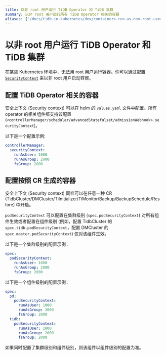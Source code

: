 ```yaml
---
title: 以非 root 用户运行 TiDB Operator 和 TiDB 集群
summary: 以非 root 用户运行所有 TiDB Operator 相关的容器
aliases: ['/docs/tidb-in-kubernetes/dev/containers-run-as-non-root-user/']
---
```


# 以非 root 用户运行 TiDB Operator 和 TiDB 集群

在某些 Kubernetes 环境中，无法用 root 用户运行容器。你可以通过配置 [`SecurityContext`](https://kubernetes.io/docs/tasks/configure-pod-container/security-context/#set-the-security-context-for-a-pod) 来以非 root 用户启动容器。

## 配置 TiDB Operator 相关的容器

安全上下文 (Security context) 可以在 helm 的 `values.yaml` 文件中配置。所有 operator 的相关组件都支持该配置 (`<controllerManager/scheduler/advancedStatefulset/admissionWebhook>.securityContext`)。

以下是一个配置示例:

```yaml
controllerManager:
  securityContext:
    runAsUser: 1000
    runAsGroup: 2000
    fsGroup: 2000
```

## 配置按照 CR 生成的容器

安全上下文 (Security context) 同样可以在任意一种 CR (TidbCluster/DMCluster/TiInitializer/TiMonitor/Backup/BackupSchedule/Restore) 中开启。

`podSecurityContext` 可以配置在集群级别 (`spec.podSecurityContext`) 对所有组件生效或者配置在组件级别 (例如，配置 TidbCluster 的 `spec.tidb.podSecurityContext`，配置 DMCluster 的 `spec.master.podSecurityContext`) 仅对该组件生效。

以下是一个集群级别的配置示例：

```yaml
spec:
  podSecurityContext:
    runAsUser: 1000
    runAsGroup: 2000
    fsGroup: 2000
```

以下是一个组件级别的配置示例：

```yaml
spec:
  pd:
    podSecurityContext:
      runAsUser: 1000
      runAsGroup: 2000
      fsGroup: 2000
  tidb:
    podSecurityContext:
      runAsUser: 1000
      runAsGroup: 2000
      fsGroup: 2000
```

如果同时配置了集群级别和组件级别，则该组件以组件级别的配置为准。
